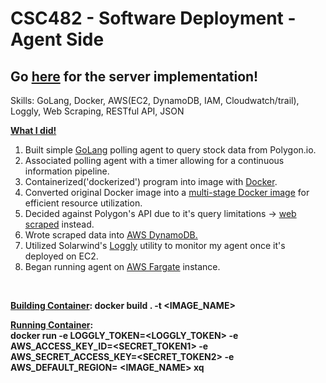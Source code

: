 # CSC482 - Software Deployment - Agent Side
## Go [here](https://github.com/hjrose29/server-hrose3) for the server implementation!

Skills: GoLang, Docker, AWS(EC2, DynamoDB, IAM, Cloudwatch/trail), Loggly, Web Scraping, RESTful API, JSON

<b><ins>What I did!</ins></b>

<ol>
<li>Built simple <ins>GoLang</ins> polling agent to query stock data from Polygon.io.</li>
<li>Associated polling agent with a timer allowing for a continuous information pipeline.</li>
<li>Containerized('dockerized') program into image with <ins>Docker</ins>.</li>
<li>Converted original Docker image into a <ins>multi-stage Docker image</ins> for efficient resource utilization. </li>
<li>Decided against Polygon's API due to it's query limitations -> <ins>web scraped</ins> instead.</li>
<li>Wrote scraped data into <ins>AWS DynamoDB.</ins></li>
<li>Utilized Solarwind's <ins>Loggly</ins> utility to monitor my agent once it's deployed on EC2.</li>
<li>Began running agent on <ins>AWS Fargate</ins> instance.</li>
</ol>

<br>

<b><ins>Building Container</ins>:<b>
docker build . -t <IMAGE_NAME>

<b><ins>Running Container</ins>:<b><br>
docker run -e LOGGLY_TOKEN=<LOGGLY_TOKEN> -e AWS_ACCESS_KEY_ID=<SECRET_TOKEN1> -e AWS_SECRET_ACCESS_KEY=<SECRET_TOKEN2> -e AWS_DEFAULT_REGION=<REGION> <IMAGE_NAME>
xq